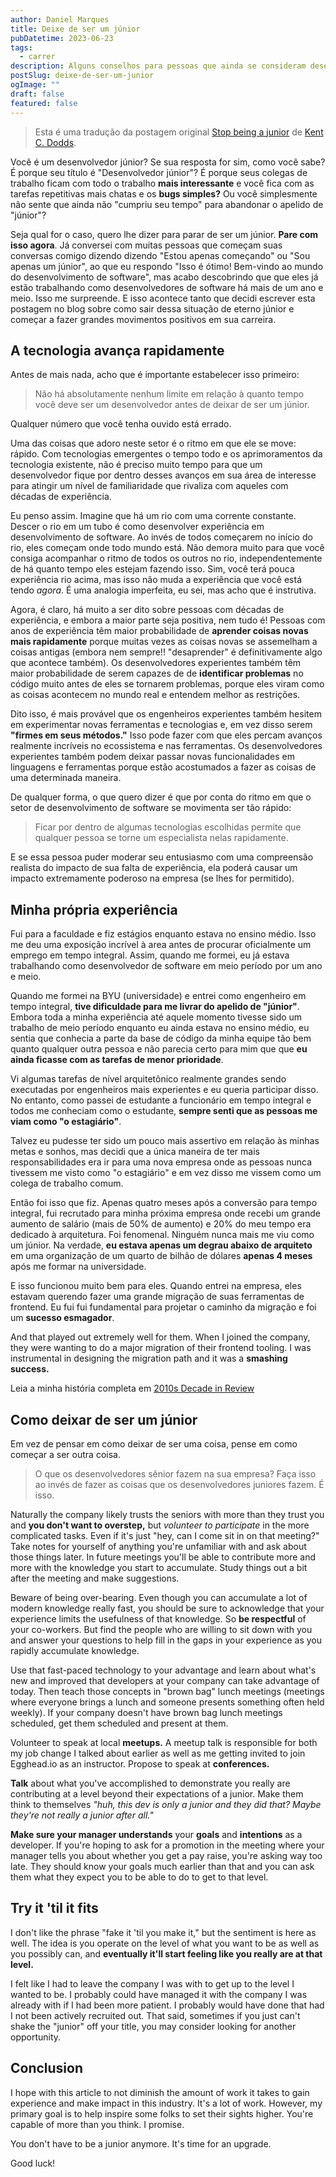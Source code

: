 ```yaml
---
author: Daniel Marques
title: Deixe de ser um júnior
pubDatetime: 2023-06-23
tags:
  - carrer
description: Alguns conselhos para pessoas que ainda se consideram desenvolvedores juniores
postSlug: deixe-de-ser-um-junior
ogImage: ""
draft: false
featured: false
---
```


> Esta é uma tradução da postagem original [Stop being a junior](https://kentcdodds.com/blog/stop-being-a-junior) de [Kent C. Dodds](https://kentcdodds.com).

Você é um desenvolvedor júnior? Se sua resposta for sim, como você sabe? É porque
seu título é "Desenvolvedor júnior"? É porque seus colegas de trabalho ficam com todo o trabalho **mais interessante** e você fica com as tarefas repetitivas mais chatas e os **bugs simples?** Ou você simplesmente não sente que ainda não "cumpriu seu tempo" para abandonar o apelido de "júnior"?

Seja qual for o caso, quero lhe dizer para parar de ser um júnior. **Pare com isso agora**. Já conversei com muitas pessoas que começam suas conversas comigo dizendo
dizendo "Estou apenas começando" ou "Sou apenas um júnior", ao que eu respondo
"Isso é ótimo! Bem-vindo ao mundo do desenvolvimento de software", mas acabo descobrindo que que eles já estão trabalhando como desenvolvedores de software há mais de um ano e meio. Isso me surpreende. E isso acontece tanto que decidi escrever esta postagem no blog sobre como sair dessa situação de eterno júnior e começar a fazer grandes movimentos positivos em sua carreira.

## A tecnologia avança rapidamente

Antes de mais nada, acho que é importante estabelecer isso primeiro:

> Não há absolutamente nenhum limite em relação à quanto tempo você deve ser um desenvolvedor antes de deixar de ser um júnior.

Qualquer número que você tenha ouvido está errado.

Uma das coisas que adoro neste setor é o ritmo em que ele se move: rápido. Com
tecnologias emergentes o tempo todo e os aprimoramentos da tecnologia existente,
não é preciso muito tempo para que um desenvolvedor fique por dentro desses
avanços em sua área de interesse para atingir um nível de familiaridade
que rivaliza com aqueles com décadas de experiência.

Eu penso assim. Imagine que há um rio com uma corrente constante. Descer o rio em um tubo é como desenvolver experiência em desenvolvimento de software. Ao invés de todos começarem no início do rio, eles começam onde todo mundo está. Não demora muito para que você consiga acompanhar o ritmo de todos os outros no rio, independentemente de há quanto tempo eles estejam fazendo isso. Sim, você terá pouca experiência rio acima, mas isso não muda a experiência que você está tendo _agora_. É uma analogia imperfeita, eu sei, mas acho que é instrutiva.

Agora, é claro, há muito a ser dito sobre pessoas com décadas de experiência, e embora a maior parte seja positiva, nem tudo é! Pessoas com anos de experiência têm maior probabilidade de **aprender coisas novas mais rapidamente** porque muitas vezes as coisas novas se assemelham a coisas antigas (embora nem sempre!! "desaprender" é definitivamente algo que acontece também). Os desenvolvedores experientes também têm maior probabilidade de serem capazes de de **identificar problemas** no código muito antes de eles se tornarem problemas, porque eles viram como as coisas acontecem no mundo real e entendem melhor as restrições.

Dito isso, é mais provável que os engenheiros experientes também hesitem em experimentar novas ferramentas e tecnologias e, em vez disso serem **"firmes em seus métodos."** Isso pode fazer com que eles percam avanços realmente incríveis no ecossistema e nas ferramentas. Os desenvolvedores experientes também podem deixar passar novas funcionalidades em linguagens e ferramentas porque estão acostumados a fazer as coisas de uma determinada maneira.

De qualquer forma, o que quero dizer é que por conta do ritmo em que o setor de desenvolvimento de software se movimenta ser tão rápido:

> Ficar por dentro de algumas tecnologias escolhidas permite que qualquer pessoa se torne um especialista nelas rapidamente.

E se essa pessoa puder moderar seu entusiasmo com uma compreensão realista do impacto de sua falta de experiência, ela poderá causar um impacto extremamente poderoso na empresa (se lhes for permitido).

## Minha própria experiência

Fui para a faculdade e fiz estágios enquanto estava no ensino médio. Isso me deu uma exposição incrível à area antes de procurar oficialmente um emprego em tempo integral. Assim, quando me formei, eu já estava trabalhando como desenvolvedor de software em meio período por um ano e meio.

Quando me formei na BYU (universidade) e entrei como engenheiro em tempo integral, **tive dificuldade para me livrar do apelido de "júnior"**. Embora toda a minha experiência até aquele momento tivesse sido um trabalho de meio período enquanto eu ainda estava no ensino médio, eu sentia que conhecia a parte da base de código da minha equipe tão bem quanto qualquer outra pessoa e não parecia certo para mim que que **eu ainda ficasse com as tarefas de menor prioridade**.

Vi algumas tarefas de nível arquitetônico realmente grandes sendo executadas por engenheiros mais experientes e eu queria participar disso. No entanto, como passei de estudante a funcionário em tempo integral e todos me conheciam como o estudante, **sempre senti que as pessoas me viam como "o estagiário"**.

Talvez eu pudesse ter sido um pouco mais assertivo em relação às minhas metas e sonhos, mas decidi que a única maneira de ter mais responsabilidades era ir para uma nova empresa onde as pessoas nunca tivessem me visto como "o estagiário" e em vez disso me vissem como um colega de trabalho comum.

Então foi isso que fiz. Apenas quatro meses após a conversão para tempo integral, fui
recrutado para minha próxima empresa onde recebi um grande aumento de salário (mais de 50% de aumento) e 20% do meu tempo era dedicado à arquitetura. Foi fenomenal. Ninguém nunca mais me viu como um júnior. Na verdade, **eu estava apenas um degrau abaixo de arquiteto** em uma organização de um quarto de bilhão de dólares **apenas 4 meses**
após me formar na universidade.

E isso funcionou muito bem para eles. Quando entrei na empresa, eles estavam querendo fazer uma grande migração de suas ferramentas de frontend. Eu fui fui fundamental para projetar o caminho da migração e foi um **sucesso esmagador**.

And that played out extremely well for them. When I joined the company, they
were wanting to do a major migration of their frontend tooling. I was
instrumental in designing the migration path and it was a **smashing success.**

Leia a minha história completa em [2010s Decade in Review](https://kentcdodds.com/blog/2010s-decade-in-review)

## Como deixar de ser um júnior

Em vez de pensar em como deixar de ser uma coisa, pense em como começar a ser outra coisa.

> O que os desenvolvedores sênior fazem na sua empresa? Faça isso ao invés de fazer as coisas que os desenvolvedores juniores fazem. É isso.

Naturally the company likely trusts the seniors with more than they trust you
and **you don't want to overstep,** but _volunteer to participate_ in the more
complicated tasks. Even if it's just "hey, can I come sit in on that meeting?"
Take notes for yourself of anything you're unfamiliar with and ask about those
things later. In future meetings you'll be able to contribute more and more with
the knowledge you start to accumulate. Study things out a bit after the meeting
and make suggestions.

Beware of being over-bearing. Even though you can accumulate a lot of modern
knowledge really fast, you should be sure to acknowledge that your experience
limits the usefulness of that knowledge. So **be respectful** of your
co-workers. But find the people who are willing to sit down with you and answer
your questions to help fill in the gaps in your experience as you rapidly
accumulate knowledge.

Use that fast-paced technology to your advantage and learn about what's new and
improved that developers at your company can take advantage of today. Then teach
those concepts in "brown bag" lunch meetings (meetings where everyone brings a
lunch and someone presents something often held weekly). If your company doesn't
have brown bag lunch meetings scheduled, get them scheduled and present at them.

Volunteer to speak at local **meetups.** A meetup talk is responsible for both
my job change I talked about earlier as well as me getting invited to join
Egghead.io as an instructor. Propose to speak at **conferences.**

**Talk** about what you've accomplished to demonstrate you really are
contributing at a level beyond their expectations of a junior. Make them think
to themselves _"huh, this dev is only a junior and they did that? Maybe they're
not really a junior after all."_

**Make sure your manager understands** your **goals** and **intentions** as a
developer. If you're hoping to ask for a promotion in the meeting where your
manager tells you about whether you get a pay raise, you're asking way too late.
They should know your goals much earlier than that and you can ask them what
they expect you to be able to do to get to that level.

## Try it 'til it fits

I don't like the phrase "fake it 'til you make it," but the sentiment is here as
well. The idea is you operate on the level of what you want to be as well as you
possibly can, and **eventually it'll start feeling like you really are at that
level.**

I felt like I had to leave the company I was with to get up to the level I
wanted to be. I probably could have managed it with the company I was
already with if I had been more patient. I probably would have done that had I
not been actively recruited out. That said, sometimes if you just can't shake
the "junior" off your title, you may consider looking for another opportunity.

## Conclusion

I hope with this article to not diminish the amount of work it takes to gain
experience and make impact in this industry. It's a lot of work. However, my
primary goal is to help inspire some folks to set their sights higher. You're
capable of more than you think. I promise.

You don't have to be a junior anymore. It's time for an upgrade.

Good luck!
